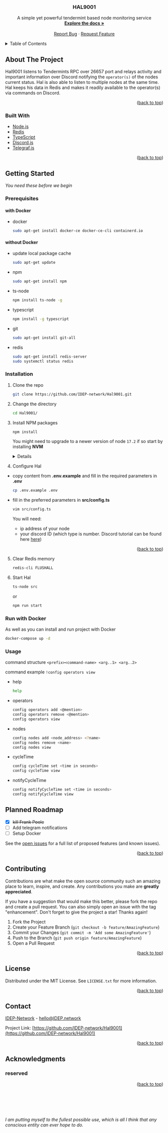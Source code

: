 <div id="top"></div>
<!-- PROJECT SHIELDS -->


<!-- PROJECT LOGO -->
<h3 align="center">HAL9001</h3>

  <p align="center">
    A simple yet powerful tendermint based node monitoring service
    <br />
    <a href="https://github.com/IDEP-network/Hal9001"><strong>Explore the docs »</strong></a>
    <br />
    <br />
    <a href="https://github.com/IDEP-network/Hal9001/issues">Report Bug</a>
    ·
    <a href="https://github.com/IDEP-network/Hal9001/issues">Request Feature</a>
  </p>



<!-- TABLE OF CONTENTS -->
<details>
  <summary>Table of Contents</summary>
  <ol>
    <li>
      <a href="#about-the-project">About The Project</a>
      <ul>
        <li><a href="#built-with">Built With</a></li>
      </ul>
    </li>
    <li>
      <a href="#getting-started">Getting Started</a>
      <ul>
        <li><a href="#prerequisites">Prerequisites</a></li>
        <li><a href="#installation">Installation</a></li>
      </ul>
    </li>
    <li><a href="#usage">Usage</a></li>
    <li><a href="#roadmap">Roadmap</a></li>
    <li><a href="#contributing">Contributing</a></li>
    <li><a href="#license">License</a></li>
    <li><a href="#contact">Contact</a></li>
    <li><a href="#acknowledgments">Acknowledgments</a></li>
  </ol>
</details>



<!-- ABOUT THE PROJECT -->

## About The Project

Hal9001 listens to Tendermints RPC over 26657 port and relays activity and important information over Discord notifying
the `operator(s)` of the nodes current status. Hal is also able to listen to multiple nodes at the same time. Hal keeps
his data in Redis and makes it readily available to the operator(s) via commands on Discord.


<p align="right">(<a href="#top">back to top</a>)</p>


<!-- BUILT WITH -->

### Built With

* [Node.js](https://nodejs.org/en/)
* [Redis](https://redis.io/)
* [TypeScript](https://www.typescriptlang.org/)
* [Discord.js](https://discord.js.org/#/)
* [Telegraf.js](https://telegraf.js.org/)

<p align="right">(<a href="#top">back to top</a>)</p>



<!-- GETTING STARTED -->

## Getting Started

_You need these before we begin_

### Prerequisites

#### with Docker

* docker
  ```sh
  sudo apt-get install docker-ce docker-ce-cli containerd.io
  ```

#### without Docker

* update local package cache
  ```sh
  sudo apt-get update 
  ```
* npm
  ```sh
  sudo apt-get install npm
  ```
* ts-node
  ```sh
  npm install ts-node -g
  ```
* typescript
  ```sh
  npm install -g typescript
  ```
* git
  ```sh
  sudo apt-get install git-all
  ```
* redis
  ```sh
  sudo apt-get install redis-server
  sudo systemctl status redis
  ```

### Installation

1. Clone the repo
   ```sh
   git clone https://github.com/IDEP-network/Hal9001.git
   ```
2. Change the directory
   ```sh
   cd Hal9001/
   ```
3. Install NPM packages
   ```sh
   npm install
   ```
   You might need to upgrade to a newer version of node `17.2` if so start by installing **NVM**
   <details>
   <ul>
   <li>

   ```sh
   curl -o- https://raw.githubusercontent.com/nvm-sh/nvm/v0.37.2/install.sh | bash
   ```
   </li>
   <li>

   After restarting the terminal upgrade node to  `17.2`
   ```sh
   nvm install 17.2 -g
   ```
   </li>
   </ul>
   </details>


4. Configure Hal

* copy content from **.env.example** and fill in the required parameters in **.env**
    ```sh
    cp .env.example .env
    ```

* fill in the preferred parameters in **src/config.ts**
   ```sh
   vim src/config.ts
   ```

  You will need:
    * ip address of your node
    * your discord ID (which type is number. Discord tutorial can be found
      here [here](https://github.com/reactiflux/discord-irc/wiki/Creating-a-discord-bot-&-getting-a-token))

<p align="right">(<a href="#top">back to top</a>)</p>

5. Clear Redis memory

    ```sh
    redis-cli FLUSHALL
    ```
6. Start Hal

   ```sh
   ts-node src
   ```
   or
    ```sh
   npm run start
   ```

### Run with Docker

As well as you can install and run project with Docker

   ```sh
   docker-compose up -d
   ```

### Usage

command structure `<prefix><command-name> <arg..1> <arg..2>`

command example     `!config operators view`

- help
  ```sh
  help
  ```

- operators
    ```sh
    config operators add <@mention>
    config operators remove <@mention>
    config operators view
    ```

- nodes
    ```sh
    config nodes add <node_address> <?name>
    config nodes remove <name>
    config nodes view
    ```

- cycleTime
    ```sh
    config cycleTime set <time in seconds>
    config cycleTime view
    ```
- notifyCycleTime
  ```sh
  config notifyCycleTime set <time in seconds>
  config notifyCycleTime view
  ```

<!-- ROADMAP -->

## Planned Roadmap

- [x] ~~kill Frank Poole~~
- [ ] Add telegram notifications
- [ ] Setup Docker

See the [open issues](https://github.com/IDEP-network/Hal9001/issues) for a full list of proposed features (and known
issues).

<p align="right">(<a href="#top">back to top</a>)</p>



<!-- CONTRIBUTING -->

## Contributing

Contributions are what make the open source community such an amazing place to learn, inspire, and create. Any
contributions you make are **greatly appreciated**.

If you have a suggestion that would make this better, please fork the repo and create a pull request. You can also
simply open an issue with the tag "enhancement". Don't forget to give the project a star! Thanks again!

1. Fork the Project
2. Create your Feature Branch (`git checkout -b feature/AmazingFeature`)
3. Commit your Changes (`git commit -m 'Add some AmazingFeature'`)
4. Push to the Branch (`git push origin feature/AmazingFeature`)
5. Open a Pull Request

<p align="right">(<a href="#top">back to top</a>)</p>



<!-- LICENSE -->

## License

Distributed under the MIT License. See `LICENSE.txt` for more information.

<p align="right">(<a href="#top">back to top</a>)</p>



<!-- CONTACT -->

## Contact

[IDEP-Network](https://twitter.com/idep-network) - hello@IDEP.network

Project Link: [https://github.com/IDEP-network/Hal9001](https://github.com/IDEP-network/Hal9001)

<p align="right">(<a href="#top">back to top</a>)</p>



<!-- ACKNOWLEDGMENTS -->

## Acknowledgments

### reserved

<p align="right">(<a href="#top">back to top</a>)</p>
<br />
<br />
<br />
<br />

_I am putting myself to the fullest possible use, which is all I think that any conscious entity can ever hope to do._
